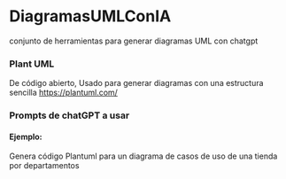 # DiagramasUMLConIA

conjunto de herramientas para generar diagramas UML con chatgpt

### Plant UML 

De código abierto, Usado para generar diagramas con una estructura sencilla
https://plantuml.com/

### Prompts de chatGPT a usar
#### Ejemplo:  

Genera código Plantuml para un diagrama de casos de uso de una tienda por departamentos
